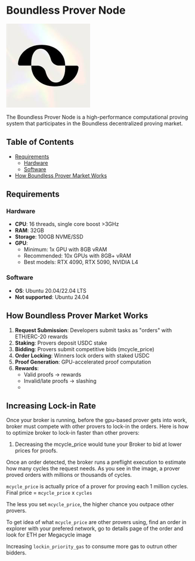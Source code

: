 # Boundless Prover Node

![Boundless Logo](https://github.com/shixsik/boundless/blob/main/logo.jpg)

The Boundless Prover Node is a high-performance computational proving system that participates in the Boundless decentralized proving market.

## Table of Contents
- [Requirements](#requirements)
  - [Hardware](#hardware)
  - [Software](#software)
- [How Boundless Prover Market Works](#how-boundless-prover-market-works)

## Requirements

### Hardware
- **CPU**: 16 threads, single core boost >3GHz
- **RAM**: 32GB
- **Storage**: 100GB NVME/SSD
- **GPU**:
  - Minimum: 1x GPU with 8GB vRAM
  - Recommended: 10x GPUs with 8GB+ vRAM
  - Best models: RTX 4090, RTX 5090, NVIDIA L4

### Software
- **OS**: Ubuntu 20.04/22.04 LTS
- **Not supported**: Ubuntu 24.04

## How Boundless Prover Market Works

1. **Request Submission**: Developers submit tasks as "orders" with ETH/ERC-20 rewards
2. **Staking**: Provers deposit USDC stake
3. **Bidding**: Provers submit competitive bids (mcycle_price)
4. **Order Locking**: Winners lock orders with staked USDC
5. **Proof Generation**: GPU-accelerated proof computation
6. **Rewards**: 
   - Valid proofs → rewards
   - Invalid/late proofs → slashing
   - 
## Increasing Lock-in Rate

Once your broker is running, before the gpu-based prover gets into work, broker must compete with other provers to lock-in the orders. Here is how to optimize broker to lock-in faster than other provers:

1. Decreasing the mcycle_price would tune your Broker to bid at lower prices for proofs.
   
Once an order detected, the broker runs a preflight execution to estimate how many cycles the request needs. As you see in the image, a prover proved orders with millions or thousands of cycles.

`mcycle_price` is actually price of a prover for proving each 1 million cycles. Final price = `mcycle_price` x `cycles`

The less you set `mcycle_price`, the higher chance you outpace other provers.

To get idea of what `mcycle_price` are other provers using, find an order in explorer with your prefered network, go to details page of the order and look for ETH per Megacycle
image

Increasing `lockin_priority_gas` to consume more gas to outrun other bidders.


